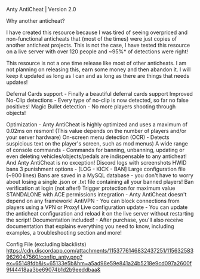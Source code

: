 Anty AntiCheat | Version 2.0

Why another anticheat?

I have created this resource because I was tired of seeing overpriced and non-functional anticheats that (most of the times) were just copies of another anticheat projects. This is not the case, I have tested this resource on a live server with over 120 people and ~95%* of detections were right!

This resource is not a one time release like most of other anticheats. I am not planning on releasing this, earn some money and then abandon it. I will keep it updated as long as I can and as long as there are things that needs updates!


Deferral Cards support - Finally a beautiful deferral cards support
Improved No-Clip detections - Every type of no-clip is now detected, so far no false positives!
Magic Bullet detection - No more players shooting through objects!

Optimization - Anty AntiCheat is highly optimized and uses a maximum of 0.02ms on resmon! (This value depends on the number of players and/or your server hardware)
On-screen menu detection (OCR) - Detects suspicious text on the player's screen, such as mod menus)
A wide range of console commands - Commands for banning, unbanning, updating or even deleting vehicles/objects/pedals are indispensable to any anticheat! And Anty AntiCheat is no exception!
Discord logs with screenshots
HWID bans
3 punishment options - [LOG - KICK - BAN]
Large configuration file (~900 lines)
Bans are saved in a MySQL database - you don't have to worry about losing a single .json or .txt file containing all your banned players!
Ban verification at login (not after!)
Trigger protection for maximum value
STANDALONE with ACE permissions integration - Anty AntiCheat doesn't depend on any framework!
AntiVPN - You can block connections from players using a VPN or Proxy!
Live configuration update - You can update the anticheat configuration and reload it on the live server without restarting the script!
Documentation included! - After purchase, you'll also receive documentation that explains everything you need to know, including examples, a troubleshooting section and more!

Config File (excluding blacklists)
https://cdn.discordapp.com/attachments/1153776146832437251/1156325839626047560/config_anty.png?ex=65148fdb&is=65133e5b&hm=a5ad98e59e841a24b5218e9cd097a2600f9f44418aa3be69074b1d2b9eeddbaa&
